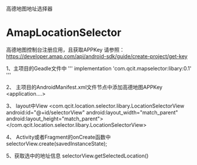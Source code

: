 高德地图地址选择器

# AmapLocationSelector
高德地图控制台注册应用，且获取APPKey
请参照：https://developer.amap.com/api/android-sdk/guide/create-project/get-key



1、主项目的Geadle文件中
'''
implementation 'com.qcit.mapselector:libary:0.1'
'''

2、
主项目的AndroidManifest.xml文件<Application>节点中添加高德地图APPKey
<application....>
          <meta-data
            android:name="com.amap.api.v2.apikey"
            android:value="高德APPKey"/>
</application>
            
 3、
 layout中View
 <com.qcit.location.selector.libary.LocationSelectorView
        android:id="@+id/selectorView"
        android:layout_width="match_parent"
        android:layout_height="match_parent">
    </com.qcit.location.selector.libary.LocationSelectorView>
    
 4、
 Activity或者Fragment的onCreate函数中
 selectorView.create(savedInstanceState);
 
 5、获取选中的地址信息
 selectorView.getSelectedLocation()
